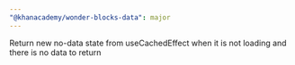 ```yaml
---
"@khanacademy/wonder-blocks-data": major
---
```


Return new no-data state from useCachedEffect when it is not loading and there is no data to return
